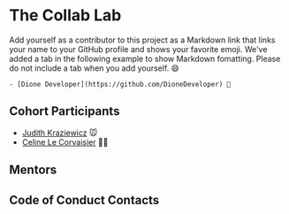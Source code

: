 # The Collab Lab

Add yourself as a contributor to this project as a Markdown link that links your name to your GitHub profile and shows your favorite emoji. We've added a tab in the following example to show Markdown fomatting. Please do not include a tab when you add yourself. 😄

    - [Dione Developer](https://github.com/DioneDeveloper) 💅

## Cohort Participants

- [Judith Kraziewicz](https://github.com/BikeMouse) 🐭
- [Celine Le Corvaisier](https://github.com/ocsiddisco) 🧙‍♀️

## Mentors

## Code of Conduct Contacts
